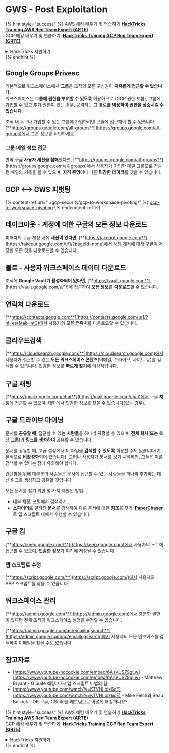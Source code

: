 # GWS - Post Exploitation

{% hint style="success" %}
AWS 해킹 배우기 및 연습하기:<img src="../../.gitbook/assets/image (1).png" alt="" data-size="line">[**HackTricks Training AWS Red Team Expert (ARTE)**](https://training.hacktricks.xyz/courses/arte)<img src="../../.gitbook/assets/image (1).png" alt="" data-size="line">\
GCP 해킹 배우기 및 연습하기: <img src="../../.gitbook/assets/image (2).png" alt="" data-size="line">[**HackTricks Training GCP Red Team Expert (GRTE)**<img src="../../.gitbook/assets/image (2).png" alt="" data-size="line">](https://training.hacktricks.xyz/courses/grte)

<details>

<summary>HackTricks 지원하기</summary>

* [**구독 계획**](https://github.com/sponsors/carlospolop) 확인하기!
* **💬 [**Discord 그룹**](https://discord.gg/hRep4RUj7f) 또는 [**텔레그램 그룹**](https://t.me/peass)에 참여하거나 **Twitter** 🐦 [**@hacktricks\_live**](https://twitter.com/hacktricks\_live)**를 팔로우하세요.**
* **[**HackTricks**](https://github.com/carlospolop/hacktricks) 및 [**HackTricks Cloud**](https://github.com/carlospolop/hacktricks-cloud) 깃허브 리포에 PR을 제출하여 해킹 트릭을 공유하세요.**

</details>
{% endhint %}

## Google Groups Privesc

기본적으로 워크스페이스에서 **그룹**은 조직의 모든 구성원이 **자유롭게 접근할 수 있습니다**.\
워크스페이스는 **그룹에 권한을 부여할 수 있도록** 허용하므로 (GCP 권한 포함), 그룹에 가입할 수 있고 추가 권한이 있는 경우, 공격자는 **그 경로를 악용하여 권한을 상승시킬 수 있습니다**.

조직 내 누구나 가입할 수 있는 그룹에 가입하려면 콘솔에 접근해야 할 수 있습니다. [**https://groups.google.com/all-groups**](https://groups.google.com/all-groups)에서 그룹 정보를 확인하세요.

### 그룹 메일 정보 접근

만약 **구글 사용자 세션을 침해**했다면, [**https://groups.google.com/all-groups**](https://groups.google.com/all-groups)에서 사용자가 가입한 메일 그룹으로 전송된 메일의 기록을 볼 수 있으며, **자격 증명**이나 다른 **민감한 데이터**를 찾을 수 있습니다.

## GCP <--> GWS 피벗팅

{% content-ref url="../gcp-security/gcp-to-workspace-pivoting/" %}
[gcp-to-workspace-pivoting](../gcp-security/gcp-to-workspace-pivoting/)
{% endcontent-ref %}

## 테이크아웃 - 계정에 대한 구글의 모든 정보 다운로드

피해자의 구글 계정 내에 **세션이 있다면**, [**https://takeout.google.com**](https://takeout.google.com/u/1/?pageId=none)에서 해당 계정에 대해 구글이 저장한 모든 것을 다운로드할 수 있습니다.

## 볼트 - 사용자 워크스페이스 데이터 다운로드

조직에 **Google Vault가 활성화되어 있다면**, [**https://vault.google.com**](https://vault.google.com/u/1/)에 접근하여 **모든 정보**를 **다운로드**할 수 있습니다.

## 연락처 다운로드

[**https://contacts.google.com**](https://contacts.google.com/u/1/?hl=es\&tab=mC)에서 사용자의 모든 **연락처**를 다운로드할 수 있습니다.

## 클라우드검색

[**https://cloudsearch.google.com/**](https://cloudsearch.google.com)에서 사용자가 접근할 수 있는 **모든 워크스페이스 콘텐츠**(이메일, 드라이브, 사이트 등)를 검색할 수 있습니다. 민감한 정보를 **빠르게 찾기**에 이상적입니다.

## 구글 채팅

[**https://mail.google.com/chat**](https://mail.google.com/chat)에서 구글 **채팅**에 접근할 수 있으며, 대화에서 민감한 정보를 찾을 수 있습니다(있는 경우).

## 구글 드라이브 마이닝

문서를 **공유할 때**, 접근할 수 있는 **사람들**을 하나씩 **지정**할 수 있으며, **전체 회사**(**또는** 특정 **그룹**)와 **링크를 생성하여** 공유할 수 있습니다.

문서를 공유할 때, 고급 설정에서 이 파일을 **검색할 수 있도록** 허용할 수도 있습니다(기본적으로 **비활성화**되어 있습니다). 그러나 사용자가 문서를 보기 시작하면, 그들은 이를 검색할 수 있다는 점에 유의해야 합니다.

간단함을 위해 대부분의 사람들은 문서에 접근할 수 있는 사람들을 하나씩 추가하는 대신 링크를 생성하고 공유할 것입니다.

모든 문서를 찾기 위한 몇 가지 제안된 방법:

* 내부 채팅, 포럼에서 검색하기...
* **스파이더**로 알려진 **문서**를 검색하여 다른 문서에 대한 **참조**를 찾기. [**PaperChaser**](https://github.com/mandatoryprogrammer/PaperChaser)로 앱 스크립트 내에서 수행할 수 있습니다.

## **구글 킵**

[**https://keep.google.com/**](https://keep.google.com)에서 사용자의 노트에 접근할 수 있으며, **민감한** **정보**가 여기에 저장될 수 있습니다.

### 앱 스크립트 수정

[**https://script.google.com/**](https://script.google.com/)에서 사용자의 APP 스크립트를 찾을 수 있습니다.

## **워크스페이스 관리**

[**https://admin.google.com**/](https://admin.google.com)에서 충분한 권한이 있다면 전체 조직의 워크스페이스 설정을 수정할 수 있습니다.

[**https://admin.google.com/ac/emaillogsearch**](https://admin.google.com/ac/emaillogsearch)에서 사용자의 모든 인보이스를 검색하여 이메일을 찾을 수도 있습니다.

## 참고자료

* [https://www.youtube-nocookie.com/embed/6AsVUS79gLw](https://www.youtube-nocookie.com/embed/6AsVUS79gLw) - Matthew Bryant - G Suite 해킹: 다크 앱 스크립트 마법의 힘
* [https://www.youtube.com/watch?v=KTVHLolz6cE](https://www.youtube.com/watch?v=KTVHLolz6cE) - Mike Felch와 Beau Bullock - OK 구글, GSuite를 레드팀으로 어떻게 해킹하나요?

{% hint style="success" %}
AWS 해킹 배우기 및 연습하기:<img src="../../.gitbook/assets/image (1).png" alt="" data-size="line">[**HackTricks Training AWS Red Team Expert (ARTE)**](https://training.hacktricks.xyz/courses/arte)<img src="../../.gitbook/assets/image (1).png" alt="" data-size="line">\
GCP 해킹 배우기 및 연습하기: <img src="../../.gitbook/assets/image (2).png" alt="" data-size="line">[**HackTricks Training GCP Red Team Expert (GRTE)**<img src="../../.gitbook/assets/image (2).png" alt="" data-size="line">](https://training.hacktricks.xyz/courses/grte)

<details>

<summary>HackTricks 지원하기</summary>

* [**구독 계획**](https://github.com/sponsors/carlospolop) 확인하기!
* **💬 [**Discord 그룹**](https://discord.gg/hRep4RUj7f) 또는 [**텔레그램 그룹**](https://t.me/peass)에 참여하거나 **Twitter** 🐦 [**@hacktricks\_live**](https://twitter.com/hacktricks\_live)**를 팔로우하세요.**
* **[**HackTricks**](https://github.com/carlospolop/hacktricks) 및 [**HackTricks Cloud**](https://github.com/carlospolop/hacktricks-cloud) 깃허브 리포에 PR을 제출하여 해킹 트릭을 공유하세요.**

</details>
{% endhint %}
